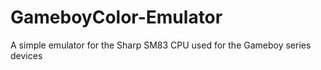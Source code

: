 # GameboyColor-Emulator
A simple emulator for the Sharp SM83 CPU used for the Gameboy series devices

